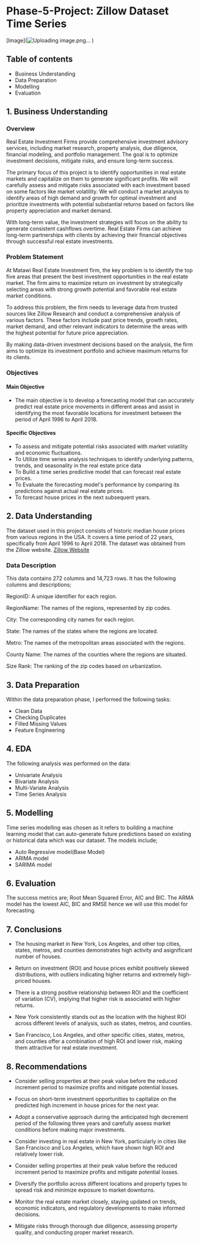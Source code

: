 # Phase-5-Project: Zillow Dataset Time Series

[Image](![Uploading image.png…]()
)

## Table of contents

* Business Understanding
* Data Preparation
* Modelling
* Evaluation

## 1. Business Understanding

### Overview

Real Estate Investment Firms provide comprehensive investment advisory services, including market research, property analysis, due diligence, financial modeling, and portfolio management. The goal is to optimize investment decisions, mitigate risks, and ensure long-term success.

The primary focus of this project is to identify opportunities in real estate markets and capitalize on them to generate significant profits. We will carefully assess and mitigate risks associated with each investment based on some factors like market volatility. We will conduct a market analysis to identify areas of high demand and growth for optimal investment and prioritize investments with potential substantial returns based on factors like property appreciation and market demand.

With long-term value, the investment strategies will focus on the ability to generate consistent cashflows overtime. Real Estate Firms can achieve long-term partnerships with clients by achieving their financial objectives through successful real estate investments.

### Problem Statement

At Matawi Real Estate Investment firm, the key problem is to identify the top five areas that present the best investment opportunities in the real estate market. The firm aims to maximize return on investment by strategically selecting areas with strong growth potential and favorable real estate market conditions.

To address this problem, the firm needs to leverage data from trusted sources like Zillow Research and conduct a comprehensive analysis of various factors. These factors include past price trends, growth rates, market demand, and other relevant indicators to determine the areas with the highest potential for future price appreciation.

By making data-driven investment decisions based on the analysis, the firm aims to optimize its investment portfolio and achieve maximum returns for its clients.

### Objectives

#### Main Objective

* The main objective is to develop a forecasting model that can accurately predict real estate price movements in different areas and assist in identifying the most favorable locations for investment between the period of April 1996 to April 2018.

#### Specific Objectives

* To assess and mitigate potential risks associated with market volatility and economic fluctuations.
* To Utilize time series analysis techniques to identify underlying patterns, trends, and seasonality in the real estate price data
* To Build a time series predictive model that can forecast real estate prices.
* To Evaluate the forecasting model's performance by comparing its predictions against actual real estate prices.
* To forecast house prices in the next subsequent years.

## 2. Data Understanding

The dataset used in this project consists of historic median house prices from various regions in the USA. It covers a time period of 22 years, specifically from April 1996 to April 2018. The dataset was obtained from the Zillow website.
[Zillow Website](https://github.com/learn-co-curriculum/dsc-phase-4-choosing-a-dataset/blob/main/time-series/zillow_data.csv)

### Data Description

This data contains 272 columns and 14,723 rows. It has the following columns and descriptions;

RegionID: A unique identifier for each region.

RegionName: The names of the regions, represented by zip codes.

City: The corresponding city names for each region.

State: The names of the states where the regions are located.

Metro: The names of the metropolitan areas associated with the regions.

County Name: The names of the counties where the regions are situated.

Size Rank: The ranking of the zip codes based on urbanization.

## 3. Data Preparation

Within the data preparation phase, I performed the following tasks:

* Clean Data
* Checking Duplicates
* Filled Missing Values
* Feature Engineering

## 4. EDA

The following analysis was performed on the data:

* Univariate Analysis
* Bivariate Analysis
* Multi-Variate Analysis
* Time Series Analysis

## 5. Modelling

Time series modelling was chosen as it refers to building a machine learning model that can auto-generate future predictions based on existing or historical data which was our dataset. The models include;

* Auto Regressive model(Base Model)
* ARIMA model
* SARIMA model

## 6. Evaluation

The success metrics are; Root Mean Squared Error, AIC and BIC. The ARMA model has the lowest AIC, BIC and RMSE hence we will use this model for forecasting.

## 7. Conclusions

* The housing market in New York, Los Angeles, and other top cities, states, metros, and counties demonstrates high activity and asignificant number of houses.

* Return on investment (ROI) and house prices exhibit positively skewed distributions, with outliers indicating higher returns and extremely high-priced houses.

* There is a strong positive relationship between ROI and the coefficient of variation (CV), implying that higher risk is associated with higher returns.

* New York consistently stands out as the location with the highest ROI across different levels of analysis, such as states, metros, and counties.

* San Francisco, Los Angeles, and other specific cities, states, metros, and counties offer a combination of high ROI and lower risk, making them attractive for real estate investment.

## 8. Recommendations

* Consider selling properties at their peak value before the reduced increment period to maximize profits and mitigate potential losses.

* Focus on short-term investment opportunities to capitalize on the predicted high increment in house prices for the next year.

* Adopt a conservative approach during the anticipated high decrement period of the following three years and carefully assess market conditions before making major investments.

* Consider investing in real estate in New York, particularly in cities like San Francisco and Los Angeles, which have shown high ROI and relatively lower risk.

* Consider selling properties at their peak value before the reduced increment period to maximize profits and mitigate potential losses.

* Diversify the portfolio across different locations and property types to spread risk and minimize exposure to market downturns.

* Monitor the real estate market closely, staying updated on trends, economic indicators, and regulatory developments to make informed decisions.

* Mitigate risks through thorough due diligence, assessing property quality, and conducting proper market research.


